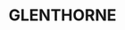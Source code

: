 ---
facts:
- Glenthorne is located approximately 20km north-west of Sydney's CBD.
- The suburb falls under the local government area of the City of Parramatta.
- Glenthorne is primarily a residential area.
- The suburb is known for its leafy streets and family-friendly atmosphere.
- Glenthorne is close to several major roads, including the M2 and M4 motorways.
- Public transport options in Glenthorne include bus services.
- Glenthorne is in close proximity to Parramatta Park.
- There are several schools located near Glenthorne.
- Shopping facilities can be found in nearby suburbs like Parramatta and Northmead.
- Glenthorne is part of the Greater Western Sydney region.
historical_events: []
lastmod: '2025-04-16T20:18:34+00:00'
latitude: -31.899311
layout: suburb
longitude: 152.503209
notable_people: []
postcode: '2430'
state: NSW
title: GLENTHORNE
tourist_locations: []
url: /nsw/glenthorne/
---